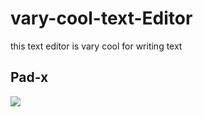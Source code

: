 # vary-cool-text-Editor
this text editor is vary cool for writing text

## Pad-x
![](Desktop/e.png)
